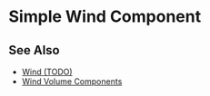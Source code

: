 # Simple Wind Component

<!-- PAGE IS TODO -->

## See Also

* [Wind (TODO)](wind.md)
* [Wind Volume Components](wind-volume-components.md)
